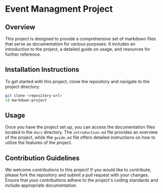 # Event Managment  Project

## Overview
This project is designed to provide a comprehensive set of markdown files that serve as documentation for various purposes. It includes an introduction to the project, a detailed guide on usage, and resources for further reference.

## Installation Instructions
To get started with this project, clone the repository and navigate to the project directory:

```bash
git clone <repository-url>
cd markdown-project
```

## Usage
Once you have the project set up, you can access the documentation files located in the `docs` directory. The `introduction.md` file provides an overview of the project, while the `guide.md` file offers detailed instructions on how to utilize the features of the project.

## Contribution Guidelines
We welcome contributions to this project! If you would like to contribute, please fork the repository and submit a pull request with your changes. Ensure that your contributions adhere to the project's coding standards and include appropriate documentation.